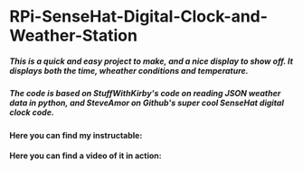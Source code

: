 # RPi-SenseHat-Digital-Clock-and-Weather-Station
##### This is a quick and easy project to make, and a nice display to show off. It displays both the time, wheather conditions and temperature.
##### The code is based on StuffWithKirby's code on reading JSON weather data in python, and SteveAmor on Github's super cool SenseHat digital clock code.
#### Here you can find my instructable: []()
#### Here you can find a video of it in action: []()
